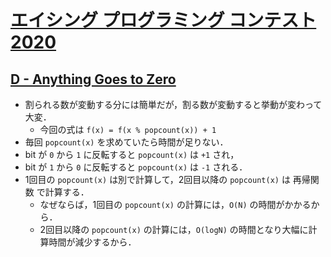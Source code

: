 # [エイシング プログラミング コンテスト 2020](https://atcoder.jp/contests/aising2020)

## [D - Anything Goes to Zero](https://atcoder.jp/contests/aising2020/tasks/aising2020_d)
- 割られる数が変動する分には簡単だが，割る数が変動すると挙動が変わって大変．
	- 今回の式は `f(x) = f(x % popcount(x)) + 1`
- 毎回 `popcount(x)` を求めていたら時間が足りない．
- bit が `0` から `1` に反転すると `popcount(x)` は `+1` され，
- bit が `1` から `0` に反転すると `popcount(x)` は `-1` される．
- 1回目の `popcount(x)` は別で計算して，2回目以降の `popcount(x)` は 再帰関数 で計算する．
	- なぜならば，1回目の `popcount(x)` の計算には，`O(N)` の時間がかかるから．
	- 2回目以降の `popcount(x)` の計算には，`O(logN)` の時間となり大幅に計算時間が減少するから．
